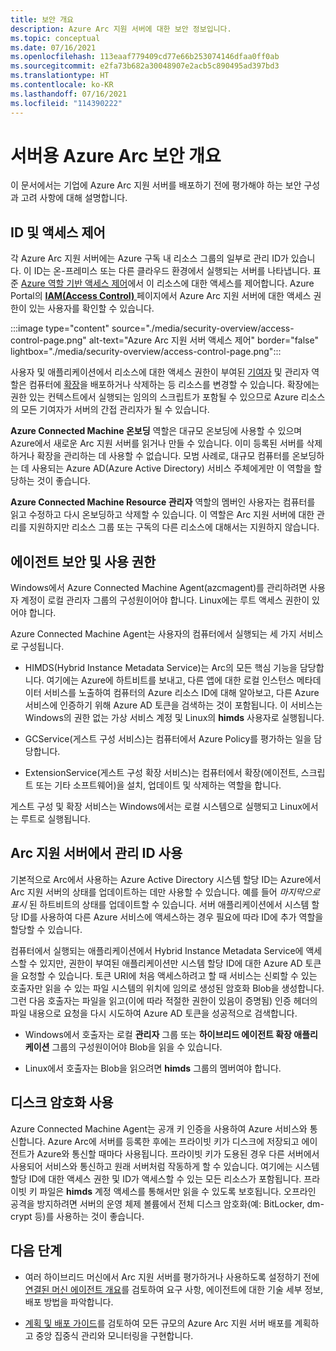 ```yaml
---
title: 보안 개요
description: Azure Arc 지원 서버에 대한 보안 정보입니다.
ms.topic: conceptual
ms.date: 07/16/2021
ms.openlocfilehash: 113eaaf779409cd77e66b253074146dfaa0ff0ab
ms.sourcegitcommit: e2fa73b682a30048907e2acb5c890495ad397bd3
ms.translationtype: HT
ms.contentlocale: ko-KR
ms.lasthandoff: 07/16/2021
ms.locfileid: "114390222"
---
```

# <a name="azure-arc-for-servers-security-overview"></a>서버용 Azure Arc 보안 개요

이 문서에서는 기업에 Azure Arc 지원 서버를 배포하기 전에 평가해야 하는 보안 구성과 고려 사항에 대해 설명합니다.

## <a name="identity-and-access-control"></a>ID 및 액세스 제어

각 Azure Arc 지원 서버에는 Azure 구독 내 리소스 그룹의 일부로 관리 ID가 있습니다. 이 ID는 온-프레미스 또는 다른 클라우드 환경에서 실행되는 서버를 나타냅니다. 표준 [Azure 역할 기반 액세스 제어](../../role-based-access-control/overview.md)에서 이 리소스에 대한 액세스를 제어합니다. Azure Portal의 [**IAM(Access Control)** ](../../role-based-access-control/role-assignments-portal.md) 페이지에서 Azure Arc 지원 서버에 대한 액세스 권한이 있는 사용자를 확인할 수 있습니다.

:::image type="content" source="./media/security-overview/access-control-page.png" alt-text="Azure Arc 지원 서버 액세스 제어" border="false" lightbox="./media/security-overview/access-control-page.png":::

사용자 및 애플리케이션에서 리소스에 대한 액세스 권한이 부여된 [기여자](../../role-based-access-control/built-in-roles.md#contributor) 및 관리자 역할은 컴퓨터에 [확장](manage-vm-extensions.md)을 배포하거나 삭제하는 등 리소스를 변경할 수 있습니다. 확장에는 권한 있는 컨텍스트에서 실행되는 임의의 스크립트가 포함될 수 있으므로 Azure 리소스의 모든 기여자가 서버의 간접 관리자가 될 수 있습니다.

**Azure Connected Machine 온보딩** 역할은 대규모 온보딩에 사용할 수 있으며 Azure에서 새로운 Arc 지원 서버를 읽거나 만들 수 있습니다. 이미 등록된 서버를 삭제하거나 확장을 관리하는 데 사용할 수 없습니다. 모범 사례로, 대규모 컴퓨터를 온보딩하는 데 사용되는 Azure AD(Azure Active Directory) 서비스 주체에게만 이 역할을 할당하는 것이 좋습니다.

**Azure Connected Machine Resource 관리자** 역할의 멤버인 사용자는 컴퓨터를 읽고 수정하고 다시 온보딩하고 삭제할 수 있습니다. 이 역할은 Arc 지원 서버에 대한 관리를 지원하지만 리소스 그룹 또는 구독의 다른 리소스에 대해서는 지원하지 않습니다.

## <a name="agent-security-and-permissions"></a>에이전트 보안 및 사용 권한

Windows에서 Azure Connected Machine Agent(azcmagent)를 관리하려면 사용자 계정이 로컬 관리자 그룹의 구성원이어야 합니다. Linux에는 루트 액세스 권한이 있어야 합니다.

Azure Connected Machine Agent는 사용자의 컴퓨터에서 실행되는 세 가지 서비스로 구성됩니다.

* HIMDS(Hybrid Instance Metadata Service)는 Arc의 모든 핵심 기능을 담당합니다. 여기에는 Azure에 하트비트를 보내고, 다른 앱에 대한 로컬 인스턴스 메타데이터 서비스를 노출하여 컴퓨터의 Azure 리소스 ID에 대해 알아보고, 다른 Azure 서비스에 인증하기 위해 Azure AD 토큰을 검색하는 것이 포함됩니다. 이 서비스는 Windows의 권한 없는 가상 서비스 계정 및 Linux의 **himds** 사용자로 실행됩니다.

* GCService(게스트 구성 서비스)는 컴퓨터에서 Azure Policy를 평가하는 일을 담당합니다.

* ExtensionService(게스트 구성 확장 서비스)는 컴퓨터에서 확장(에이전트, 스크립트 또는 기타 소프트웨어)을 설치, 업데이트 및 삭제하는 역할을 합니다.

게스트 구성 및 확장 서비스는 Windows에서는 로컬 시스템으로 실행되고 Linux에서는 루트로 실행됩니다.

## <a name="using-a-managed-identity-with-arc-enabled-servers"></a>Arc 지원 서버에서 관리 ID 사용

기본적으로 Arc에서 사용하는 Azure Active Directory 시스템 할당 ID는 Azure에서 Arc 지원 서버의 상태를 업데이트하는 데만 사용할 수 있습니다. 예를 들어 *마지막으로 표시* 된 하트비트의 상태를 업데이트할 수 있습니다. 서버 애플리케이션에서 시스템 할당 ID를 사용하여 다른 Azure 서비스에 액세스하는 경우 필요에 따라 ID에 추가 역할을 할당할 수 있습니다.

컴퓨터에서 실행되는 애플리케이션에서 Hybrid Instance Metadata Service에 액세스할 수 있지만, 권한이 부여된 애플리케이션만 시스템 할당 ID에 대한 Azure AD 토큰을 요청할 수 있습니다. 토큰 URI에 처음 액세스하려고 할 때 서비스는 신뢰할 수 있는 호출자만 읽을 수 있는 파일 시스템의 위치에 임의로 생성된 암호화 Blob을 생성합니다. 그런 다음 호출자는 파일을 읽고(이에 따라 적절한 권한이 있음이 증명됨) 인증 헤더의 파일 내용으로 요청을 다시 시도하여 Azure AD 토큰을 성공적으로 검색합니다.

* Windows에서 호출자는 로컬 **관리자** 그룹 또는 **하이브리드 에이전트 확장 애플리케이션** 그룹의 구성원이어야 Blob을 읽을 수 있습니다.

* Linux에서 호출자는 Blob을 읽으려면 **himds** 그룹의 멤버여야 합니다.

## <a name="using-disk-encryption"></a>디스크 암호화 사용

Azure Connected Machine Agent는 공개 키 인증을 사용하여 Azure 서비스와 통신합니다. Azure Arc에 서버를 등록한 후에는 프라이빗 키가 디스크에 저장되고 에이전트가 Azure와 통신할 때마다 사용됩니다. 프라이빗 키가 도용된 경우 다른 서버에서 사용되어 서비스와 통신하고 원래 서버처럼 작동하게 할 수 있습니다. 여기에는 시스템 할당 ID에 대한 액세스 권한 및 ID가 액세스할 수 있는 모든 리소스가 포함됩니다. 프라이빗 키 파일은 **himds** 계정 액세스를 통해서만 읽을 수 있도록 보호됩니다. 오프라인 공격을 방지하려면 서버의 운영 체제 볼륨에서 전체 디스크 암호화(예: BitLocker, dm-crypt 등)를 사용하는 것이 좋습니다.

## <a name="next-steps"></a>다음 단계

* 여러 하이브리드 머신에서 Arc 지원 서버를 평가하거나 사용하도록 설정하기 전에 [연결된 머신 에이전트 개요](agent-overview.md)를 검토하여 요구 사항, 에이전트에 대한 기술 세부 정보, 배포 방법을 파악합니다.

* [계획 및 배포 가이드](plan-at-scale-deployment.md)를 검토하여 모든 규모의 Azure Arc 지원 서버 배포를 계획하고 중앙 집중식 관리와 모니터링을 구현합니다.
